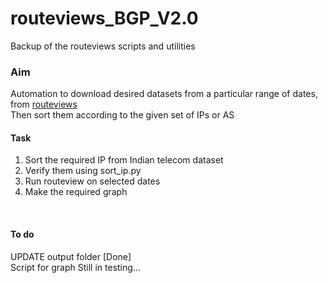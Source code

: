 # routeviews_BGP_V2.0
Backup of the routeviews scripts and utilities

### Aim
Automation to download desired datasets from a particular range of dates, from [routeviews](http://archive.routeviews.org/)<br>
Then sort them according to the given set of IPs or AS

#### Task
1. Sort the required IP from Indian telecom dataset<br>
2. Verify them using sort_ip.py<br>
3. Run routeview on selected dates<br>
4. Make the required graph<br>
<br>

#### To do
UPDATE output folder \[Done]<br>
Script for graph
Still in testing...
